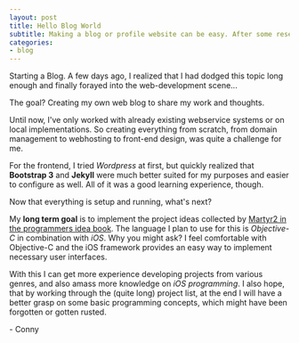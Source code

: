 ```yaml
---
layout: post
title: Hello Blog World
subtitle: Making a blog or profile website can be easy. After some researching.
categories:
- blog 
---
```


Starting a Blog. A few days ago, I realized that I had dodged this topic long enough and finally forayed into the web-development scene...
<!-- more -->

The goal? 
Creating my own web blog to share my work and thoughts. 

Until now, I've only worked with already existing webservice systems or on local implementations. So creating everything from scratch, from domain management to webhosting to front-end design, was quite a challenge for me.

For the frontend, I tried *Wordpress* at first, but quickly realized that **Bootstrap 3** and **Jekyll** were much better suited for my purposes and easier to configure as well. All of it was a good learning experience, though.

Now that everything is setup and running, what's next?

My **long term goal** is to implement the project ideas collected by [Martyr2 in the programmers idea book](http://www.coderslexicon.com/downloads/the-programmers-idea-book/). The language I plan to use for this is *Objective-C* in combination with *iOS*. Why you might ask? I feel comfortable with Objective-C and the iOS framework provides an easy way to implement necessary user interfaces.

With this I can get more experience developing projects from various genres, and also amass more knowledge on *iOS programming*. 
I also hope, that by working through the (quite long) project list, at the end I will have a better grasp on some basic programming concepts, which might have been forgotten or gotten rusted.

\- Conny